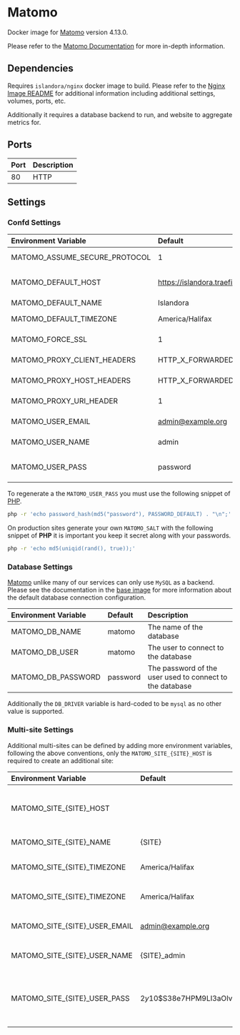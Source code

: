 # Matomo

Docker image for [Matomo] version 4.13.0.

Please refer to the [Matomo Documentation] for more in-depth information.

## Dependencies

Requires `islandora/nginx` docker image to build. Please refer to the
[Nginx Image README](../nginx/README.md) for additional information including
additional settings, volumes, ports, etc.

Additionally it requires a database backend to run, and  website to aggregate
metrics for.

## Ports

| Port | Description |
| :--- | :---------- |
| 80   | HTTP        |

## Settings

### Confd Settings

| Environment Variable          | Default                      | Description                                                     |
| :---------------------------- | :--------------------------- | :-------------------------------------------------------------- |
| MATOMO_ASSUME_SECURE_PROTOCOL | 1                            | <https://matomo.org/faq/how-to-install/faq_98/>                 |
| MATOMO_DEFAULT_HOST           | https://islandora.traefik.me | The URL of the default site for which to gather metrics for     |
| MATOMO_DEFAULT_NAME           | Islandora                    | The name of the default site                                    |
| MATOMO_DEFAULT_TIMEZONE       | America/Halifax              | The timezone where the default site is hosted                   |
| MATOMO_FORCE_SSL              | 1                            | <https://matomo.org/faq/how-to/faq_91/>                         |
| MATOMO_PROXY_CLIENT_HEADERS   | HTTP_X_FORWARDED_FOR         | <https://matomo.org/faq/how-to-install/faq_98/>                 |
| MATOMO_PROXY_HOST_HEADERS     | HTTP_X_FORWARDED_HOST        | <https://matomo.org/faq/how-to-install/faq_98/>                 |
| MATOMO_PROXY_URI_HEADER       | 1                            | <https://matomo.org/faq/how-to-install/faq_98/>                 |
| MATOMO_USER_EMAIL             | admin@example.org            | The matomo administrator email                                  |
| MATOMO_USER_NAME              | admin                        | The matomo administrator user                                   |
| MATOMO_USER_PASS              | password                     | The matomo administrator's password (See how to generate below) |

To regenerate a the `MATOMO_USER_PASS` you must use the following snippet of
[PHP](https://matomo.org/faq/how-to/faq_191/).

```bash
php -r 'echo password_hash(md5("password"), PASSWORD_DEFAULT) . "\n";'
```

On production sites generate your own `MATOMO_SALT` with the following snippet
of **PHP** it is important you keep it secret along with your passwords.

```bash
php -r 'echo md5(uniqid(rand(), true));'
```

### Database Settings

[Matomo] unlike many of our services can only use `MySQL` as a backend. Please see
the documentation in the [base image] for more information about the default
database connection configuration.

| Environment Variable | Default  | Description                                              |
| :------------------- | :------- | :------------------------------------------------------- |
| MATOMO_DB_NAME       | matomo   | The name of the database                                 |
| MATOMO_DB_USER       | matomo   | The user to connect to the database                      |
| MATOMO_DB_PASSWORD   | password | The password of the user used to connect to the database |

Additionally the `DB_DRIVER` variable is hard-coded to be `mysql` as no other
value is supported.

### Multi-site Settings

Additional multi-sites can be defined by adding more environment variables,
following the above conventions, only the `MATOMO_SITE_{SITE}_HOST` is required
to create an additional site:

| Environment Variable          | Default                                                      | Description                                                   |
| :---------------------------- | :----------------------------------------------------------- | :------------------------------------------------------------ |
| MATOMO_SITE_{SITE}_HOST       |                                                              | The URL of the site for which to gather metrics for           |
| MATOMO_SITE_{SITE}_NAME       | {SITE}                                                       | The name of the site                                          |
| MATOMO_SITE_{SITE}_TIMEZONE   | America/Halifax                                              | The timezone the site is hosted in                            |
| MATOMO_SITE_{SITE}_TIMEZONE   | America/Halifax                                              | The timezone the site is hosted in                            |
| MATOMO_SITE_{SITE}_USER_EMAIL | admin@example.org                                            | The site administrator email                                  |
| MATOMO_SITE_{SITE}_USER_NAME  | {SITE}_admin                                                 | The site administrator user                                   |
| MATOMO_SITE_{SITE}_USER_PASS  | $2y$10$S38e7HPM9LI3aOIvcnRsfuMCm4ipNP572QsvbCK60upoHVJ61hMrS | The site administrator's password (See how to generate above) |

[base image]: ../base/README.md
[Matomo Documentation]: https://matomo.org/docs/
[Matomo]: https://matomo.org/

